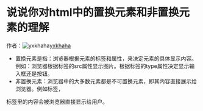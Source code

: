 # 说说你对html中的置换元素和非置换元素的理解

作者：![yxkhaha](https://avatars.githubusercontent.com/u/36123736?s=80&u=aa0740dcf27f2cb0e05f45ada2553d231f249cc4&v=4)[yxkhaha](https://github/yxkhaha)

  * 置换元素是指：浏览器根据元素的标签和属性，来决定元素的具体显示内容。例如：浏览器根据[]()标签的src属性显示图片。根据标签的type属性决定显示输入框还是按钮。
  * 非置换元素：浏览器中的大多数元素都是不可置换元素，即其内容直接展示给浏览器。例如标签，

标签里的内容会被浏览器直接显示给用户。



